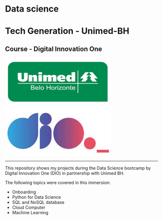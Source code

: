 # Data science
# Tech Generation - Unimed-BH 

## Course - Digital Innovation One 

<img src="https://github.com/raquelcolares/Data-Science_Unimed-BH_DIO/blob/main/unimed-image.png" width="350" height="160">         <img src="https://github.com/raquelcolares/Data-Science_Unimed-BH_DIO/blob/main/dio%20logo.jpg" width="350" height="160" >

-------

This repository shows my projects during the Data Science bootcamp by Digital Innovation One (DIO) in partnership with Unimed BH.

The following topics were covered in this immersion:

* Onboarding
* Python for Data Science
* SQL and NoSQL database
* Cloud Computer
* Machine Learning


